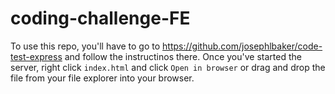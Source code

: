 # coding-challenge-FE

To use this repo, you'll have to go to https://github.com/josephlbaker/code-test-express and follow the instructinos there.
Once you've started the server, right click `index.html` and click `Open in browser` or drag and drop the file from your file explorer into your browser.
